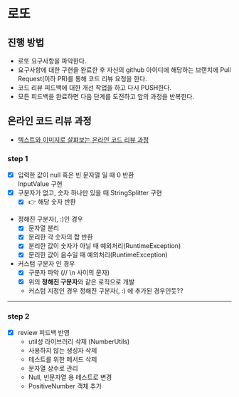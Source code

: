 # 로또
## 진행 방법
* 로또 요구사항을 파악한다.
* 요구사항에 대한 구현을 완료한 후 자신의 github 아이디에 해당하는 브랜치에 Pull Request(이하 PR)를 통해 코드 리뷰 요청을 한다.
* 코드 리뷰 피드백에 대한 개선 작업을 하고 다시 PUSH한다.
* 모든 피드백을 완료하면 다음 단계를 도전하고 앞의 과정을 반복한다.

## 온라인 코드 리뷰 과정
* [텍스트와 이미지로 살펴보는 온라인 코드 리뷰 과정](https://github.com/next-step/nextstep-docs/tree/master/codereview)

### step 1
- [x] 입력한 값이 null 혹은 빈 문자열 일 때 0 반환  
    InputValue 구현
- [x] 구분자가 없고, 숫자 하나만 있을 때
    StringSplitter 구현      
  - [x] 👉 해당 숫자 반환  
    
- 정해진 구분자(, :)인 경우 
    - [x] 문자열 분리
    - [x] 분리한 각 숫자의 합 반환
    - [x] 분리한 값이 숫자가 아닐 때 예외처리(RuntimeException)
    - [x] 분리한 값이 음수일 때 예외처리(RuntimeException)

- 커스텀 구분자 인 경우
    - [x] 구분자 파악 (// \n 사이의 문자)
    - [x] 위의 **정해진 구분자**와 같은 로직으로 개발
    - 커스텀 지정인 경우 정해진 구분자(, :) 에 추가된 경우인듯??

----

### step 2
- [x] review 피드백 반영
  - util성 라이브러리 삭제 (NumberUtils)
  - 사용하지 않는 생성자 삭제
  - 테스트를 위한 메서드 삭제
  - 문자열 상수로 관리
  - Null, 빈문자열 용 테스트로 변경
  - PositiveNumber 객체 추가

